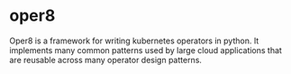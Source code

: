 # oper8
Oper8 is a framework for writing kubernetes operators in python. It implements many common patterns used by large cloud applications that are reusable across many operator design patterns.
